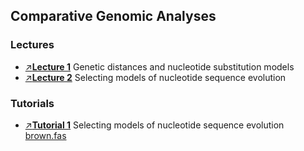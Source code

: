 ## Comparative Genomic Analyses

### Lectures
* [&#8599;**Lecture 1**](/assets/lectures/Lecture_1.pdf) Genetic distances and nucleotide substitution models
* [&#8599;**Lecture 2**](/assets/lectures/Lecture_2.pdf) Selecting models of nucleotide sequence evolution

### Tutorials
* [&#8599;**Tutorial 1**](tutorial_1.md) Selecting models of nucleotide sequence evolution <br/>
[brown.fas](/assets/lectures/brown.fas)
